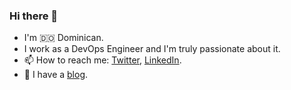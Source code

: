 ### Hi there 👋

- I'm 🇩🇴 Dominican.
- I work as a DevOps Engineer and I'm truly passionate about it.
- 📫 How to reach me: [Twitter][1], [LinkedIn][2].
- 📓 I have a [blog][3].

[1]: https://twitter.com/angelmadames
[2]: https://www.linkedin.com/in/angelmadames
[3]: angeladames.com
